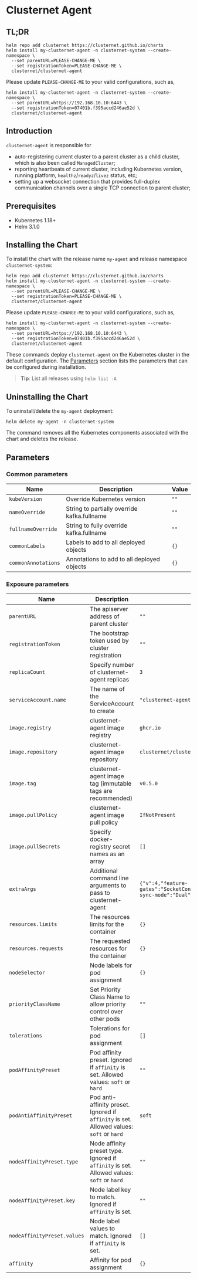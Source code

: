 # Clusternet Agent

## TL;DR

```console
helm repo add clusternet https://clusternet.github.io/charts
helm install my-clusternet-agent -n clusternet-system --create-namespace \
  --set parentURL=PLEASE-CHANGE-ME \
  --set registrationToken=PLEASE-CHANGE-ME \
  clusternet/clusternet-agent
```

Please update `PLEASE-CHANGE-ME` to your valid configurations, such as,

```console
helm install my-clusternet-agent -n clusternet-system --create-namespace \
  --set parentURL=https://192.168.10.10:6443 \
  --set registrationToken=07401b.f395accd246ae52d \
  clusternet/clusternet-agent
```

## Introduction

`clusternet-agent` is responsible for

- auto-registering current cluster to a parent cluster as a child cluster, which is also been called `ManagedCluster`;
- reporting heartbeats of current cluster, including Kubernetes version, running platform, `healthz`/`readyz`/`livez`
  status, etc;
- setting up a websocket connection that provides full-duplex communication channels over a single TCP connection to
  parent cluster;

## Prerequisites

- Kubernetes 1.18+
- Helm 3.1.0

## Installing the Chart

To install the chart with the release name `my-agent` and release namespace `clusternet-system`:

```console
helm repo add clusternet https://clusternet.github.io/charts
helm install my-clusternet-agent -n clusternet-system --create-namespace \
  --set parentURL=PLEASE-CHANGE-ME \
  --set registrationToken=PLEASE-CHANGE-ME \
  clusternet/clusternet-agent
```

Please update `PLEASE-CHANGE-ME` to your valid configurations, such as,

```console
helm install my-clusternet-agent -n clusternet-system --create-namespace \
  --set parentURL=https://192.168.10.10:6443 \
  --set registrationToken=07401b.f395accd246ae52d \
  clusternet/clusternet-agent
```

These commands deploy `clusternet-agent` on the Kubernetes cluster in the default configuration.
The [Parameters](#parameters) section lists the parameters that can be configured during installation.

> **Tip**: List all releases using `helm list -A`

## Uninstalling the Chart

To uninstall/delete the `my-agent` deployment:

```console
helm delete my-agent -n clusternet-system
```

The command removes all the Kubernetes components associated with the chart and deletes the release.

## Parameters

### Common parameters

| Name                | Description                                 | Value |
| ------------------- | ------------------------------------------- | ----- |
| `kubeVersion`       | Override Kubernetes version                 | `""`  |
| `nameOverride`      | String to partially override kafka.fullname | `""`  |
| `fullnameOverride`  | String to fully override kafka.fullname     | `""`  |
| `commonLabels`      | Labels to add to all deployed objects       | `{}`  |
| `commonAnnotations` | Annotations to add to all deployed objects  | `{}`  |

### Exposure parameters

| Name                        | Description                                                                               | Value                                                                                       |
| --------------------------- | ----------------------------------------------------------------------------------------- | ------------------------------------------------------------------------------------------- |
| `parentURL`                 | The apiserver address of parent cluster                                                   | `""`                                                              |
| `registrationToken`         | The bootstrap token used by cluster registration                                          | `""`                                                                 |
| `replicaCount`              | Specify number of clusternet-agent replicas                                               | `3`                                                                                         |
| `serviceAccount.name`       | The name of the ServiceAccount to create                                                  | `"clusternet-agent"`                                                                        |
| `image.registry`            | clusternet-agent image registry                                                           | `ghcr.io`                                                                                   |
| `image.repository`          | clusternet-agent image repository                                                         | `clusternet/clusternet-agent`                                                               |
| `image.tag`                 | clusternet-agent image tag (immutable tags are recommended)                               | `v0.5.0`                                                                                    |
| `image.pullPolicy`          | clusternet-agent image pull policy                                                        | `IfNotPresent`                                                                              |
| `image.pullSecrets`         | Specify docker-registry secret names as an array                                          | `[]`                                                                                        |
| `extraArgs`                 | Additional command line arguments to pass to clusternet-agent                             | `{"v":4,"feature-gates":"SocketConnection=true,AppPusher=true","cluster-sync-mode":"Dual"}` |
| `resources.limits`          | The resources limits for the container                                                    | `{}`                                                                                        |
| `resources.requests`        | The requested resources for the container                                                 | `{}`                                                                                        |
| `nodeSelector`              | Node labels for pod assignment                                                            | `{}`                                                                                        |
| `priorityClassName`         | Set Priority Class Name to allow priority control over other pods                         | `""`                                                                                        |
| `tolerations`               | Tolerations for pod assignment                                                            | `[]`                                                                                        |
| `podAffinityPreset`         | Pod affinity preset. Ignored if `affinity` is set. Allowed values: `soft` or `hard`       | `""`                                                                                        |
| `podAntiAffinityPreset`     | Pod anti-affinity preset. Ignored if `affinity` is set. Allowed values: `soft` or `hard`  | `soft`                                                                                      |
| `nodeAffinityPreset.type`   | Node affinity preset type. Ignored if `affinity` is set. Allowed values: `soft` or `hard` | `""`                                                                                        |
| `nodeAffinityPreset.key`    | Node label key to match. Ignored if `affinity` is set.                                    | `""`                                                                                        |
| `nodeAffinityPreset.values` | Node label values to match. Ignored if `affinity` is set.                                 | `[]`                                                                                        |
| `affinity`                  | Affinity for pod assignment                                                               | `{}`                                                                                        |
